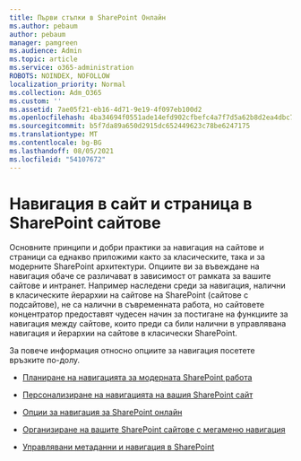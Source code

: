 ```yaml
---
title: Първи стъпки в SharePoint Онлайн
ms.author: pebaum
author: pebaum
manager: pamgreen
ms.audience: Admin
ms.topic: article
ms.service: o365-administration
ROBOTS: NOINDEX, NOFOLLOW
localization_priority: Normal
ms.collection: Adm_O365
ms.custom: ''
ms.assetid: 7ae05f21-eb16-4d71-9e19-4f097eb100d2
ms.openlocfilehash: 4ba34694f0551ade14efd902cfbefc4a7f7d5a62b8d2ea4dbc70424efd772798
ms.sourcegitcommit: b5f7da89a650d2915dc652449623c78be6247175
ms.translationtype: MT
ms.contentlocale: bg-BG
ms.lasthandoff: 08/05/2021
ms.locfileid: "54107672"
---
```

# <a name="site-and-page-navigation-in-sharepoint-sites"></a>Навигация в сайт и страница в SharePoint сайтове

Основните принципи и добри практики за навигация на сайтове и страници са еднакво приложими както за класическите, така и за модерните SharePoint архитектури. Опциите ви за въвеждане на навигация обаче се различават в зависимост от рамката за вашите сайтове и интранет. Например наследени среди за навигация, налични в класическите йерархии на сайтове на SharePoint [](https://support.office.com/article/fe26ae84-14b7-45b6-a6d1-948b3966427f) (сайтове с подсайтове), не са налични в съвременната работа, но сайтовете концентратор предоставят чудесен начин за постигане на функциите за навигация между сайтове, които преди са били налични в управлявана навигация и йерархии на сайтове в класически SharePoint.

 За повече информация относно опциите за навигация посетете връзките по-долу.

 - [Планиране на навигацията за модерната SharePoint работа](https://docs.microsoft.com/sharepoint/plan-navigation-modern-experience)

- [Персонализиране на навигацията на вашия SharePoint сайт](https://support.office.com/article/customize-the-navigation-on-your-sharepoint-site-3cd61ae7-a9ed-4e1e-bf6d-4655f0bf25ca)

- [Опции за навигация за SharePoint онлайн](https://docs.microsoft.com/office365/enterprise/navigation-options-for-sharepoint-online)
 
- [Организиране на вашите SharePoint сайтове с мегаменю навигация](https://techcommunity.microsoft.com/t5/Microsoft-SharePoint-Blog/Organize-your-SharePoint-sites-with-megamenu-navigation-and-new/ba-p/328068)

- [Управлявани метаданни и навигация в SharePoint](https://docs.microsoft.com/sharepoint/dev/general-development/managed-metadata-and-navigation-in-sharepoint)


